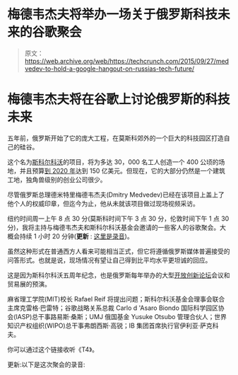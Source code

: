# 梅德韦杰夫将举办一场关于俄罗斯科技未来的谷歌聚会

> 原文：<https://web.archive.org/web/https://techcrunch.com/2015/09/27/medvedev-to-hold-a-google-hangout-on-russias-tech-future/>

# 梅德韦杰夫将在谷歌上讨论俄罗斯的科技未来

五年前，俄罗斯开始了它的庞大工程，在莫斯科郊外的一个巨大的科技园区打造自己的硅谷。

这个名为[斯科尔科沃](https://web.archive.org/web/20230201222431/http://sk.ru/news/)的项目，将为多达 30，000 名工人创造一个 400 公顷的场地，并且预算[到 2020 年](https://web.archive.org/web/20230201222431/https://techcrunch.com/2013/08/09/skolkovo-15b/)达到 150 亿美元。但现在，它的大部分仍然是一个建筑工地，独角兽级别的创业公司很少。

尽管俄罗斯总理德米特里梅德韦杰夫(Dmitry Medvedev)已经在该项目上盖上了他个人的权威印章，但迄今为止，他从未就该项目做过现场视频采访。

纽约时间周一上午 8 点 30 分(莫斯科时间下午 3 点 30 分，伦敦时间下午 1 点 30 分)，我将主持与梅德韦杰夫和斯科尔科沃基金会邀请的一些客人的谷歌聚会。大概会持续 1 小时 20 分钟(**更新** : [这里是录音](https://web.archive.org/web/20230201222431/http://www.youtube.com/watch?t=324&v=YypGSMiQos8))。

虽然这种形式在普通西方人看来可能相当正式，但它将遵循俄罗斯媒体普遍接受的问答形式。也就是说，现场情况有望让自己得到比平均水平更坦诚的回应。

这是因为斯科尔科沃五周年纪念，也是俄罗斯每年举办的大型[开放创新论坛](https://web.archive.org/web/20230201222431/http://forinnovations.ru/)会议和贸易展的预演。

麻省理工学院(MIT)校长 Rafael Reif 将提出问题；斯科尔科沃基金会理事会联合主席克雷格·巴雷特；谷歌战略关系总裁 Carlo d 'Asaro Biondo 国际科学园区协会(IASP)总干事路易斯·桑斯；UMJ 俄国基金 Yusuke Otsubo 管理合伙人；世界知识产权组织(WIPO)总干事弗朗西斯·高锐；IB 集团首席执行官伊利亚·萨克科夫。

你可以通过这个链接收听《T4》。

更新:以下是这次聚会的录音: